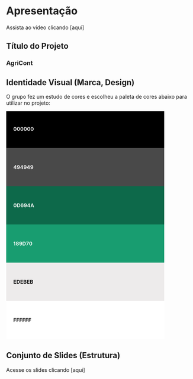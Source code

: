 # Apresentação

Assista ao vídeo clicando [aqui] 

## Título do Projeto

### AgriCont 

## Identidade Visual (Marca, Design)

O grupo fez um estudo de cores e escolheu a paleta de cores abaixo para utilizar no projeto:

<img src="img/Paleta.png">


## Conjunto de Slides (Estrutura)

Acesse os slides clicando [aqui]